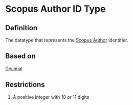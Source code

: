 # Scopus Author ID Type

## Definition
The datatype that represents the [Scopus Author](https://scopus.com) identifier.

## Based on 
[Decimal](../datatypes/Decimal.md) 

## Restrictions
1. A positive integer with 10 or 11 digits


